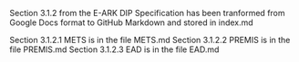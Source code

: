 Section 3.1.2 from the E-ARK DIP Specification has been tranformed from Google Docs format to GitHub Markdown and stored in index.md

Section 3.1.2.1 METS   is in the file METS.md 
Section 3.1.2.2 PREMIS is in the file PREMIS.md 
Section 3.1.2.3 EAD    is in the file EAD.md 
